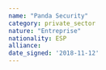 ```yaml
---
name: "Panda Security"
category: private_sector
nature: "Entreprise"
nationality: ESP
alliance: 
date_signed: '2018-11-12'
---
```

    